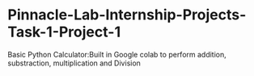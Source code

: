 # Pinnacle-Lab-Internship-Projects-Task-1-Project-1
Basic Python Calculator:Built in Google colab to perform addition, substraction, multiplication and Division 
